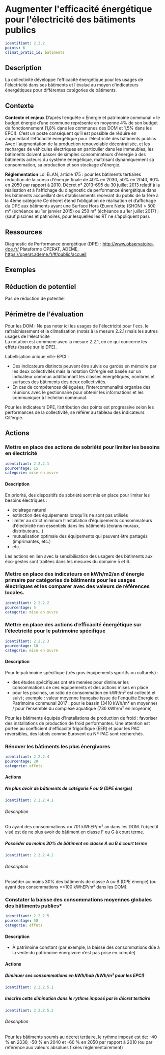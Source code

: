 # Augmenter l'efficacité énergétique pour l'électricité des bâtiments publics
```yaml
identifiant: 2.2.2
points: 6
climat_pratic_id: batiments
```
## Description
La collectivité développe l'efficacité énergétique pour les usages de l'électricité dans ses bâtiments et l'évalue au moyen d'indicateurs énergétiques pour différentes catégories de bâtiments.

## Contexte
**Contexte et enjeux**
D’après l’enquête « Energie et patrimoine communal » le budget énergie d’une commune représente en moyenne 4% de son budget de fonctionnement (1,8% dans les communes des DOM et 1,5% dans les EPCI). C’est un poste conséquent qu’il est possible de réduire en augmentant l’efficacité énergétique pour l’électricité des bâtiments publics.
Avec l'augmentation de la production renouvelable décentralisée, et les recharges de véhicules électriques en particulier dans les immeubles, les bâtiments doivent passer de simples consommateurs d'énergie à des bâtiments acteurs du système énergétique, maîtrisant dynamiquement sa consommation, sa production et son stockage d'énergie.

**Réglementation**
Loi ELAN, article 175 : pour les bâtiments tertiaires réduction de la conso d'énergie finale de 40% en 2030, 50% en 2040, 60% en 2050 par rapport à 2010.
Décret n° 2013-695 du 30 juillet 2013 relatif à la réalisation et à l'affichage du diagnostic de performance énergétique dans les bâtiments accueillant des établissements recevant du public de la 1ère à la 4ème catégorie
Ce décret étend l’obligation de réalisation et d’affichage du DPE aux bâtiments ayant une Surface Hors Œuvre Nette (SHON) &gt; 500 m² (échéance au 1er janvier 2015) ou 250 m² (échéance au 1er juillet 2017) ; (sauf piscines et patinoires, pour lesquelles les RT ne s’appliquent pas).

## Ressources
Diagnostic de Performance énergétique (DPE) : <a href="http://www.observatoire-dpe.fr/">http://www.observatoire-dpe.fr/</a>
Plateforme OPERAT, ADEME, <a href="https://operat.ademe.fr/#/public/accueil">https://operat.ademe.fr/#/public/accueil</a>

## Exemples

## Réduction de potentiel
Pas de réduction de potentiel

## Périmètre de l'évaluation
Pour les DOM : Ne pas noter ici les usages de l'électricité pour l'ecs, le rafraîchissement et la climatisation (notés à la mesure 2.2.1) mais les autres usages de l'électricité   
La notation est commune avec la mesure 2.2.1, en ce qui concerne les effets (basée sur le DPE).   

Labellisation unique ville-EPCI : 
- Des indicateurs distincts peuvent être suivis ou gardés en mémoire par les deux collectivités mais la notation Cit'ergie est basée sur un indicateur commun additionnant les classes énergétiques, nombres et surfaces des bâtiments des deux collectivités.
- En cas de compétences déléguées, l'intercommunalité organise des réunions avec le gestionnaire pour obtenir les informations et les communiquer à l'échelon communal.    

Pour les indicateurs DPE, l’attribution des points est progressive selon les performances de la collectivité, se référer au tableau des indicateurs Cit’ergie.

## Actions
### Mettre en place des actions de sobriété pour limiter les besoins en électricité
```yaml
identifiant: 2.2.2.1
pourcentage: 15
categorie: mise en œuvre
```
#### Description
En priorité, des dispositifs de sobriété sont mis en place pour limiter les besoins électriques :
- éclairage naturel
- extinction des équipements lorsqu’ils ne sont pas utilisés
- limiter au strict minimum l’installation d’équipements consommateurs d’électricité non essentiels dans les bâtiments (écrans muraux, distributeurs…)
- mutualisation optimale des équipements qui peuvent être partagés (imprimantes, etc.) 
-	etc.

Les actions en lien avec la sensibilisation des usagers des bâtiments aux éco-gestes sont traitées dans les mesures du domaine 5 et 6.



### Mettre en place des indicateurs en kWh/m2/an d'énergie primaire par catégories de bâtiments pour les usages électriques et les comparer avec des valeurs de références locales.
```yaml
identifiant: 2.2.2.2
pourcentage: 5
categorie: mise en œuvre
```

### Mettre en place des actions d’efficacité énergétique sur l’électricité pour le patrimoine spécifique
```yaml
identifiant: 2.2.2.3
pourcentage: 10
categorie: mise en œuvre
```
#### Description
Pour le patrimoine spécifique (très gros équipements sportifs ou culturels) :
- des études spécifiques ont été menées pour diminuer les consommations de ces équipements et des actions mises en place
- pour les piscines, un ratio de consommation en kWh/m² est collecté et suivi ; exemple : valeur moyenne française issue de l'enquête Energie et Patrimoine communal 2017 : pour le bassin (3410 kWh/m² en moyenne) / pour l’ensemble du complexe aquatique (730 kWh/m² en moyenne)

Pour les bâtiments équipés d'installations de production de froid : favoriser des installations de production de froid performantes. Une attention est portée au coefficient d'efficacité frigorifique (EER) et pour les PAC réversibles, des labels comme Eurovent ou NF PAC sont recherchés. 

### Rénover les bâtiments les plus énergivores
```yaml
identifiant: 2.2.2.4
pourcentage: 20
categorie: effets
```
#### Actions
##### Ne plus avoir de bâtiments de catégorie F ou G (DPE énergie)
```yaml
identifiant: 2.2.2.4.1
```
###### Description
Ou ayant des consommations >= 701 kWhEP/m².an dans les DOM. l’objectif visé est de ne plus avoir de bâtiment en classe F ou G à court terme.

##### Posséder au moins 30% de bâtiment en classe A ou B à court terme
```yaml
identifiant: 2.2.2.4.2
```
###### Description
Posséder au moins 30% des bâtiments de classe A ou B (DPE énergie) (ou ayant des consommations =<100 kWhEP/m² dans les DOM).


### Constater la baisse des consommations moyennes globales des bâtiments publics*
```yaml
identifiant: 2.2.2.5
pourcentage: 50
categorie: effets
```
#### Description
* À patrimoine constant (par exemple, la baisse des consommations dûe à la vente du patrimoine énergivore n’est pas prise en compte).

#### Actions
##### Diminuer ses consommations en kWh/hab (kWh/m² pour les EPCI)
```yaml
identifiant: 2.2.2.5.1
```

##### Inscrire cette diminution dans le rythme imposé par le décret tertiaire
```yaml
identifiant: 2.2.2.5.2
```
###### Description
Pour les bâtiments soumis au décret tertiaire, le rythme imposé est de: -40 % en 2030, -50 % en 2040 et -60 % en 2050 par rapport à 2010 (ou par référence aux valeurs absolues fixées réglementairement)
